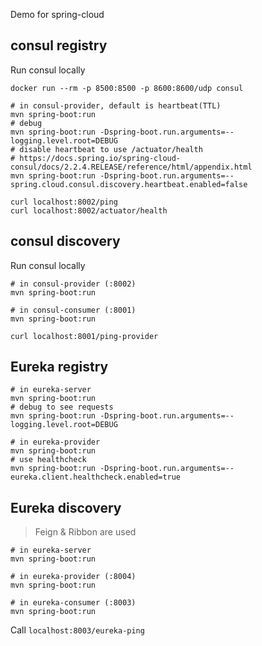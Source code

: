 Demo for spring-cloud

## consul registry

Run consul locally
```
docker run --rm -p 8500:8500 -p 8600:8600/udp consul
```

```
# in consul-provider, default is heartbeat(TTL)
mvn spring-boot:run
# debug
mvn spring-boot:run -Dspring-boot.run.arguments=--logging.level.root=DEBUG
# disable heartbeat to use /actuator/health
# https://docs.spring.io/spring-cloud-consul/docs/2.2.4.RELEASE/reference/html/appendix.html
mvn spring-boot:run -Dspring-boot.run.arguments=--spring.cloud.consul.discovery.heartbeat.enabled=false

curl localhost:8002/ping
curl localhost:8002/actuator/health
```

## consul discovery

Run consul locally

```
# in consul-provider (:8002)
mvn spring-boot:run

# in consul-consumer (:8001)
mvn spring-boot:run

curl localhost:8001/ping-provider
```

## Eureka registry

```
# in eureka-server
mvn spring-boot:run
# debug to see requests
mvn spring-boot:run -Dspring-boot.run.arguments=--logging.level.root=DEBUG
```

```
# in eureka-provider
mvn spring-boot:run
# use healthcheck
mvn spring-boot:run -Dspring-boot.run.arguments=--eureka.client.healthcheck.enabled=true
```

## Eureka discovery

> Feign & Ribbon are used

```
# in eureka-server
mvn spring-boot:run
```

```
# in eureka-provider (:8004)
mvn spring-boot:run
```

```
# in eureka-consumer (:8003)
mvn spring-boot:run
```

Call `localhost:8003/eureka-ping`
